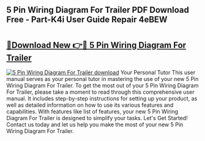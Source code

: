 ## 5 Pin Wiring Diagram For Trailer PDF Download Free - Part-K4i User Guide Repair 4eBEW

# <h2><a href="http://dfkb56.blite.top/?on=5+Pin+Wiring+Diagram+For+Trailer">🔗Download New 👉🔴 5 Pin Wiring Diagram For Trailer</a></h2>

[![5 Pin Wiring Diagram For Trailer download](https://i.imgur.com/lujVjoI.png)](http://dfkb56.blite.top/?on=5+Pin+Wiring+Diagram+For+Trailer)
Your Personal Tutor This user manual serves as your personal tutor in mastering the use of your new 5 Pin Wiring Diagram For Trailer. To get the most out of your 5 Pin Wiring Diagram For Trailer, please take a moment to read through this comprehensive user manual. It includes step-by-step instructions for setting up your product, as well as detailed information on how to use its various features and capabilities. With features like list of features, your new 5 Pin Wiring Diagram For Trailer is designed to simplify your tasks. Let's Get Started! Contact us today and let us help you make the most of your new 5 Pin Wiring Diagram For Trailer.
